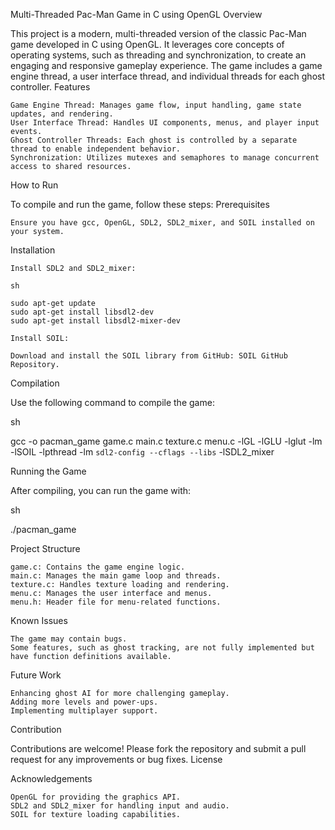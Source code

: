 Multi-Threaded Pac-Man Game in C using OpenGL
Overview

This project is a modern, multi-threaded version of the classic Pac-Man game developed in C using OpenGL. It leverages core concepts of operating systems, such as threading and synchronization, to create an engaging and responsive gameplay experience. The game includes a game engine thread, a user interface thread, and individual threads for each ghost controller.
Features

    Game Engine Thread: Manages game flow, input handling, game state updates, and rendering.
    User Interface Thread: Handles UI components, menus, and player input events.
    Ghost Controller Threads: Each ghost is controlled by a separate thread to enable independent behavior.
    Synchronization: Utilizes mutexes and semaphores to manage concurrent access to shared resources.

How to Run

To compile and run the game, follow these steps:
Prerequisites

    Ensure you have gcc, OpenGL, SDL2, SDL2_mixer, and SOIL installed on your system.

Installation

    Install SDL2 and SDL2_mixer:

    sh

    sudo apt-get update
    sudo apt-get install libsdl2-dev
    sudo apt-get install libsdl2-mixer-dev

    Install SOIL:

    Download and install the SOIL library from GitHub: SOIL GitHub Repository.

Compilation

Use the following command to compile the game:

sh

gcc -o pacman_game game.c main.c texture.c menu.c -lGL -lGLU -lglut -lm -lSOIL -lpthread -lm `sdl2-config --cflags --libs` -lSDL2_mixer

Running the Game

After compiling, you can run the game with:

sh

./pacman_game

Project Structure

    game.c: Contains the game engine logic.
    main.c: Manages the main game loop and threads.
    texture.c: Handles texture loading and rendering.
    menu.c: Manages the user interface and menus.
    menu.h: Header file for menu-related functions.

Known Issues

    The game may contain bugs.
    Some features, such as ghost tracking, are not fully implemented but have function definitions available.

Future Work

    Enhancing ghost AI for more challenging gameplay.
    Adding more levels and power-ups.
    Implementing multiplayer support.

Contribution

Contributions are welcome! Please fork the repository and submit a pull request for any improvements or bug fixes.
License

Acknowledgements

    OpenGL for providing the graphics API.
    SDL2 and SDL2_mixer for handling input and audio.
    SOIL for texture loading capabilities.
